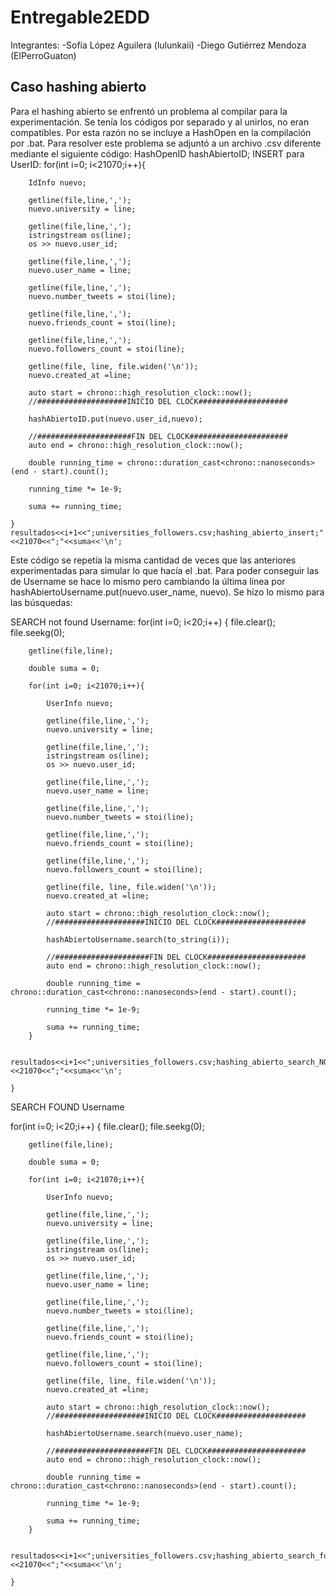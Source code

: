 # Entregable2EDD
Integrantes:
-Sofía López Aguilera (lulunkaii)
-Diego Gutiérrez Mendoza (ElPerroGuaton)

## Caso hashing abierto
Para el hashing abierto se enfrentó un problema al compilar para la experimentación. Se tenía los códigos por separado y al unirlos, no eran compatibles. Por esta razón no se incluye a HashOpen en la compilación por .bat.
Para resolver este problema se adjuntó a un archivo .csv diferente mediante el siguiente código:
HashOpenID hashAbiertoID;
INSERT para UserID:
    for(int i=0; i<21070;i++){

        IdInfo nuevo;

        getline(file,line,',');
        nuevo.university = line;

        getline(file,line,',');
        istringstream os(line);
        os >> nuevo.user_id;

        getline(file,line,',');
        nuevo.user_name = line;

        getline(file,line,',');
        nuevo.number_tweets = stoi(line);

        getline(file,line,',');
        nuevo.friends_count = stoi(line);

        getline(file,line,',');
        nuevo.followers_count = stoi(line);

        getline(file, line, file.widen('\n'));
        nuevo.created_at =line;
        
        auto start = chrono::high_resolution_clock::now();
        //####################INICIO DEL CLOCK####################
        
        hashAbiertoID.put(nuevo.user_id,nuevo); 

        //#####################FIN DEL CLOCK######################
        auto end = chrono::high_resolution_clock::now();

        double running_time = chrono::duration_cast<chrono::nanoseconds>(end - start).count();

        running_time *= 1e-9;

        suma += running_time;

    }
    resultados<<i+1<<";universities_followers.csv;hashing_abierto_insert;"<<21070<<";"<<suma<<'\n';

Este código se repetía la misma cantidad de veces que las anteriores experimentadas para simular lo que hacía el .bat. Para poder conseguir las de Username se hace lo mismo pero cambiando la última línea por hashAbiertoUsername.put(nuevo.user_name, nuevo).
Se hizo lo mismo para las búsquedas:

SEARCH not found Username:
for(int i=0; i<20;i++)
    {
        file.clear();
        file.seekg(0);

        getline(file,line);

        double suma = 0;

        for(int i=0; i<21070;i++){

            UserInfo nuevo;

            getline(file,line,',');
            nuevo.university = line;

            getline(file,line,',');
            istringstream os(line);
            os >> nuevo.user_id;

            getline(file,line,',');
            nuevo.user_name = line;

            getline(file,line,',');
            nuevo.number_tweets = stoi(line);

            getline(file,line,',');
            nuevo.friends_count = stoi(line);

            getline(file,line,',');
            nuevo.followers_count = stoi(line);

            getline(file, line, file.widen('\n'));
            nuevo.created_at =line;

            auto start = chrono::high_resolution_clock::now();
            //####################INICIO DEL CLOCK####################

            hashAbiertoUsername.search(to_string(i));

            //#####################FIN DEL CLOCK######################
            auto end = chrono::high_resolution_clock::now();

            double running_time = chrono::duration_cast<chrono::nanoseconds>(end - start).count();

            running_time *= 1e-9;

            suma += running_time;
        }

        resultados<<i+1<<";universities_followers.csv;hashing_abierto_search_NOT_found_OpenHashUsername;"<<21070<<";"<<suma<<'\n';

    }

SEARCH FOUND Username

for(int i=0; i<20;i++)
    {
        file.clear();
        file.seekg(0);

        getline(file,line);

        double suma = 0;

        for(int i=0; i<21070;i++){

            UserInfo nuevo;

            getline(file,line,',');
            nuevo.university = line;

            getline(file,line,',');
            istringstream os(line);
            os >> nuevo.user_id;

            getline(file,line,',');
            nuevo.user_name = line;

            getline(file,line,',');
            nuevo.number_tweets = stoi(line);

            getline(file,line,',');
            nuevo.friends_count = stoi(line);

            getline(file,line,',');
            nuevo.followers_count = stoi(line);

            getline(file, line, file.widen('\n'));
            nuevo.created_at =line;

            auto start = chrono::high_resolution_clock::now();
            //####################INICIO DEL CLOCK####################

            hashAbiertoUsername.search(nuevo.user_name);

            //#####################FIN DEL CLOCK######################
            auto end = chrono::high_resolution_clock::now();

            double running_time = chrono::duration_cast<chrono::nanoseconds>(end - start).count();

            running_time *= 1e-9;

            suma += running_time;
        }

        resultados<<i+1<<";universities_followers.csv;hashing_abierto_search_found_OpenHashUsername;"<<21070<<";"<<suma<<'\n';

    }
